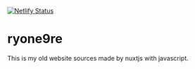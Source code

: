 [![Netlify Status](https://api.netlify.com/api/v1/badges/25ca2fcf-0845-47fb-b8fd-8ae4de27b6b0/deploy-status)](https://app.netlify.com/sites/ryone9re/deploys)

# ryone9re

This is my old website sources made by nuxtjs with javascript.
